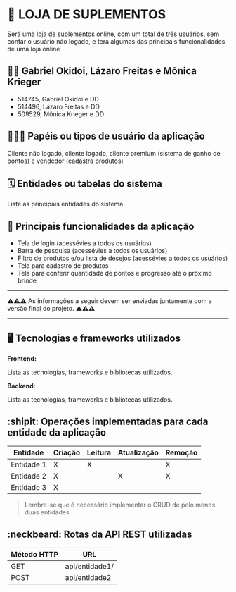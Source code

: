 # :checkered_flag: LOJA DE SUPLEMENTOS

Será uma loja de suplementos online, com um total de três usuários, sem contar o usuário não logado, e terá algumas das principais funcionalidades de uma loja online

## :technologist: Gabriel Okidoi, Lázaro Freitas e Mônica Krieger

- 514745, Gabriel Okidoi e DD
- 514496, Lázaro Freitas e DD
- 509529, Mônica Krieger e DD

## :people_holding_hands: Papéis ou tipos de usuário da aplicação

Cliente não logado, cliente logado, cliente premium (sistema de ganho de pontos) e vendedor (cadastra produtos)

## :spiral_calendar: Entidades ou tabelas do sistema

Liste as principais entidades do sistema

## :triangular_flag_on_post:	 Principais funcionalidades da aplicação

- Tela de login (acessévies a todos os usuários)
- Barra de pesquisa (acessévies a todos os usuários)
- Filtro de produtos e/ou lista de desejos (acessévies a todos os usuários)
- Tela para cadastro de produtos 
- Tela para conferir quantidade de pontos e progresso até o próximo brinde

----

:warning::warning::warning: As informações a seguir devem ser enviadas juntamente com a versão final do projeto. :warning::warning::warning:


----

## :desktop_computer: Tecnologias e frameworks utilizados

**Frontend:**

Lista as tecnologias, frameworks e bibliotecas utilizados.

**Backend:**

Lista as tecnologias, frameworks e bibliotecas utilizados.


## :shipit: Operações implementadas para cada entidade da aplicação


| Entidade| Criação | Leitura | Atualização | Remoção |
| --- | --- | --- | --- | --- |
| Entidade 1 | X |  X  |  | X |
| Entidade 2 | X |    |  X | X |
| Entidade 3 | X |    |  |  |

> Lembre-se que é necessário implementar o CRUD de pelo menos duas entidades.

## :neckbeard: Rotas da API REST utilizadas

| Método HTTP | URL |
| --- | --- |
| GET | api/entidade1/|
| POST | api/entidade2 |
